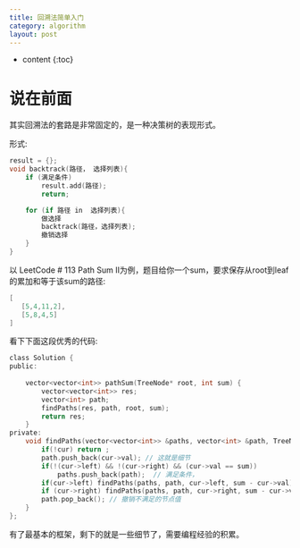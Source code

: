 ```yaml
---
title: 回溯法简单入门
category: algorithm
layout: post
---
```

* content
{:toc}

# 说在前面

其实回溯法的套路是非常固定的，是一种决策树的表现形式。

形式:
```c
result = {};
void backtrack(路径， 选择列表){
    if (满足条件)
        result.add(路径);
        return;

    for (if 路径 in  选择列表){
        做选择
        backtrack(路径，选择列表);
        撤销选择
    }
}
```

以 LeetCode # 113 Path Sum II为例，题目给你一个sum，要求保存从root到leaf的累加和等于该sum的路径:
```c
[
   [5,4,11,2],
   [5,8,4,5]
]
```

看下下面这段优秀的代码:

```c
class Solution {
public:
  
    vector<vector<int>> pathSum(TreeNode* root, int sum) {
        vector<vector<int>> res;
        vector<int> path;
        findPaths(res, path, root, sum);
        return res;
    }
private:
    void findPaths(vector<vector<int>> &paths, vector<int> &path, TreeNode *cur, int sum){
        if(!cur) return ;
        path.push_back(cur->val); // 这就是细节
        if(!(cur->left) && !(cur->right) && (cur->val == sum))
            paths.push_back(path);  // 满足条件，
        if(cur->left) findPaths(paths, path, cur->left, sum - cur->val);
        if (cur->right) findPaths(paths, path, cur->right, sum - cur->val); // 选择列表
        path.pop_back(); // 撤销不满足的节点值
    }
};
```

有了最基本的框架，剩下的就是一些细节了，需要编程经验的积累。